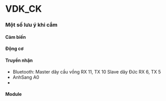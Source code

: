 # VDK_CK

### Một số lưu ý khi cắm

#### Cảm biến

#### Động cơ

#### Truyền nhận
- Bluetooth: 
Master dây cầu vồng
RX 11,
TX 10 
Slave dây Đức
RX 6,
TX 5
- AnhSang A0
-
#### Module